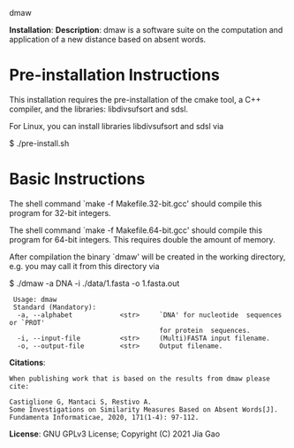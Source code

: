 dmaw

<b>Installation</b>: <b>Description</b>: dmaw is a software suite on the computation and application of a new distance based on absent words.

Pre-installation Instructions
=============================

   This installation requires the pre-installation of the cmake tool,
a C++ compiler, and the libraries: libdivsufsort and sdsl.

For Linux, you can install libraries libdivsufsort and sdsl via

 $ ./pre-install.sh 

Basic Instructions
==================

   The shell command `make -f Makefile.32-bit.gcc' should compile this 
program for 32-bit integers. 
   
   The shell command `make -f Makefile.64-bit.gcc' should compile this 
program for 64-bit integers. This requires double the amount of memory.

After compilation the binary `dmaw' will be created in the working 
directory, e.g. you may call it from this directory via

 $ ./dmaw -a DNA -i ./data/1.fasta -o 1.fasta.out

```
 Usage: dmaw
 Standard (Mandatory):
  -a, --alphabet            <str>     `DNA' for nucleotide  sequences or `PROT'
                                      for protein  sequences. 
  -i, --input-file          <str>     (Multi)FASTA input filename.
  -o, --output-file         <str>     Output filename.
```

<b>Citations</b>:

```
When publishing work that is based on the results from dmaw please cite:

Castiglione G, Mantaci S, Restivo A. 
Some Investigations on Similarity Measures Based on Absent Words[J]. 
Fundamenta Informaticae, 2020, 171(1-4): 97-112.

```
<b>License</b>: GNU GPLv3 License; Copyright (C) 2021 Jia Gao
